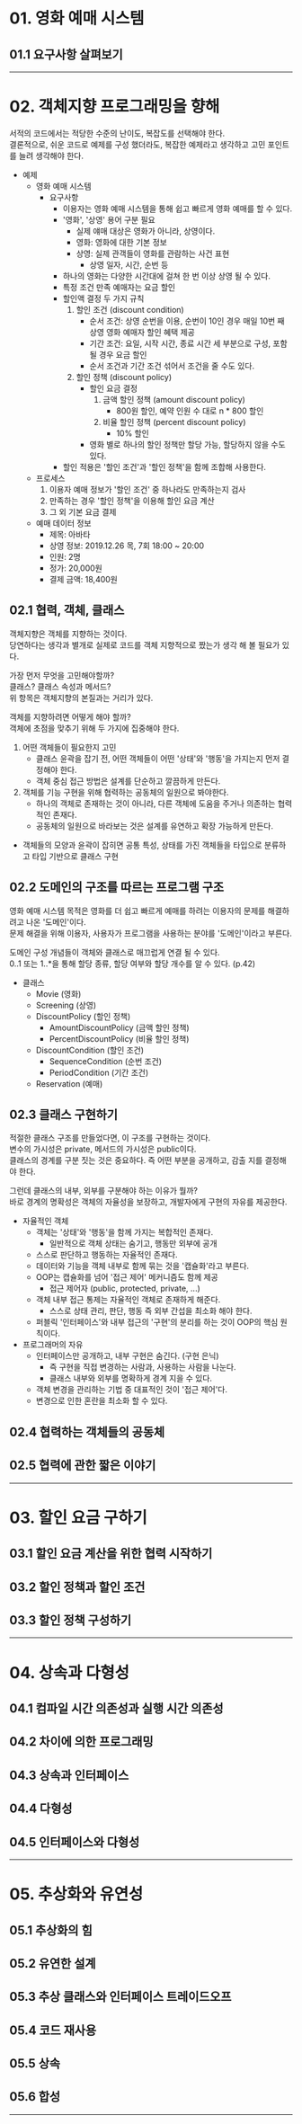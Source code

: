 # 01. 영화 예매 시스템

## 01.1 요구사항 살펴보기

---

# 02. 객체지향 프로그래밍을 향해
서적의 코드에서는 적당한 수준의 난이도, 복잡도를 선택해야 한다.  
결론적으로, 쉬운 코드로 예제를 구성 했더라도, 복잡한 예제라고 생각하고 고민 포인트를 늘려 생각해야 한다.  
  
- 예제 
  - 영화 예매 시스템
    - 요구사항
      - 이용자는 영화 예매 시스템을 통해 쉽고 빠르게 영화 예매를 할 수 있다.
      - '영화', '상영' 용어 구분 필요
        - 실제 얘매 대상은 영화가 아니라, 상영이다.
        - 영화: 영화에 대한 기본 정보
        - 상영: 실제 관객들이 영화를 관람하는 사건 표현
          - 상영 일자, 시간, 순번 등
      - 하나의 영화는 다양한 시간대에 걸쳐 한 번 이상 상영 될 수 있다.
      - 특정 조건 만족 예매자는 요금 할인
      - 할인액 결정 두 가지 규칙
        1. 할인 조건 (discount condition)
           - 순서 조건: 상영 순번을 이용, 순번이 10인 경우 매일 10번 째 상영 영화 예매자 할인 혜택 제공
           - 기간 조건: 요일, 시작 시간, 종료 시간 세 부분으로 구성, 포함 될 경우 요금 할인
           - 순서 조건과 기간 조건 섞어서 조건을 줄 수도 있다.
        2. 할인 정책 (discount policy)
           - 할인 요금 결정
             1. 금액 할인 정책 (amount discount policy)
                - 800원 할인, 예약 인원 수 대로 n * 800 할인
             2. 비율 할인 정책 (percent discount policy)
                - 10% 할인
           - 영화 별로 하나의 할인 정책만 할당 가능, 할당하지 않을 수도 있다.
      - 할인 적용은 '할인 조건'과 '할인 정책'을 함께 조합해 사용한다.
  - 프로세스
    1. 이용자 예매 정보가 '할인 조건' 중 하나라도 만족하는지 검사
    2. 만족하는 경우 '할인 정책'을 이용해 할인 요금 계산
    3. 그 외 기본 요금 결제
  - 예매 데이터 정보
    - 제목: 아바타
    - 상영 정보: 2019.12.26 목, 7회 18:00 ~ 20:00
    - 인원: 2명
    - 정가: 20,000원
    - 결제 금액: 18,400원
    
## 02.1 협력, 객체, 클래스
객체지향은 객체를 지향하는 것이다.  
당연하다는 생각과 별개로 실제로 코드를 객체 지향적으로 짰는가 생각 해 볼 필요가 있다.  
  
가장 먼저 무엇을 고민해야할까?  
클래스? 클래스 속성과 메서드?  
위 항목은 객체지향의 본질과는 거리가 있다.  
  
객체를 지향하려면 어떻게 해야 할까?  
객체에 초점을 맞추기 위해 두 가지에 집중해야 한다.  
1. 어떤 객체들이 필요한지 고민
   - 클래스 윤곽을 잡기 전, 어떤 객체들이 어떤 '상태'와 '행동'을 가지는지 먼저 결정해야 한다.
   - 객체 중심 접근 방법은 설계를 단순하고 깔끔하게 만든다.
2. 객체를 기능 구현을 위해 협력하는 공동체의 일원으로 봐야한다.
   - 하나의 객체로 존재하는 것이 아니라, 다른 객체에 도움을 주거나 의존하는 협력적인 존재다.
   - 공동체의 일원으로 바라보는 것은 설계를 유연하고 확장 가능하게 만든다.
- 객체들의 모양과 윤곽이 잡히면 공통 특성, 상태를 가진 객체들을 타입으로 분류하고 타입 기반으로 클래스 구현
  
## 02.2 도메인의 구조를 따르는 프로그램 구조
영화 예매 시스템 목적은 영화를 더 쉽고 빠르게 예매를 하려는 이용자의 문제를 해결하려고 나온 '도메인'이다.  
문제 해결을 위해 이용자, 사용자가 프로그램을 사용하는 분야를 '도메인'이라고 부른다.  
  
도메인 구성 개념들이 객체와 클래스로 매끄럽게 연결 될 수 있다.  
0..1 또는 1..*을 통해 할당 종류, 할당 여부와 할당 개수를 알 수 있다. (p.42)  
- 클래스
  - Movie (영화)
  - Screening (상영)
  - DiscountPolicy (할인 정책)
    - AmountDiscountPolicy (금액 할인 정책)
    - PercentDiscountPolicy (비율 할인 정책)
  - DiscountCondition (할인 조건)
    - SequenceCondition (순번 조건)
    - PeriodCondition (기간 조건)
  - Reservation (예매)

## 02.3 클래스 구현하기
적절한 클래스 구조를 만들었다면, 이 구조를 구현하는 것이다.   
변수의 가시성은 private, 메서드의 가시성은 public이다.  
클래스의 경계를 구분 짓는 것은 중요하다. 즉 어떤 부분을 공개하고, 감출 지를 결정해야 한다.  
  
그런데 클래스의 내부, 외부를 구분해야 하는 이유가 뭘까?  
바로 경계의 명확성은 객체의 자율성을 보장하고, 개발자에게 구현의 자유를 제공한다.  
  
- 자율적인 객체
  - 객체는 '상태'와 '행동'을 함께 가지는 복합적인 존재다.
    - 일반적으로 객체 상태는 숨기고, 행동만 외부에 공개
  - 스스로 판단하고 행동하는 자율적인 존재다.
  - 데이터와 기능을 객체 내부로 함께 묶는 것을 '캡슐화'라고 부른다.
  - OOP는 캡슐화를 넘어 '접근 제어' 메커니즘도 함께 제공
    - 접근 제어자 (public, protected, private, ...)
  - 객체 내부 접근 통제는 자율적인 객체로 존재하게 해준다.
    - 스스로 상태 관리, 판단, 행동 즉 외부 간섭을 최소화 해야 한다.
  - 퍼블릭 '인터페이스'와 내부 접근의 '구현'의 분리를 하는 것이 OOP의 핵심 원칙이다.
- 프로그래머의 자유
  - 인터페이스만 공개하고, 내부 구현은 숨긴다. (구현 은닉)
    - 즉 구현을 직접 변경하는 사람과, 사용하는 사람을 나눈다.
    - 클래스 내부와 외부를 명확하게 경계 지을 수 있다.
  - 객체 변경을 관리하는 기법 중 대표적인 것이 '접근 제어'다.
  - 변경으로 인한 혼란을 최소화 할 수 있다.

## 02.4 협력하는 객체들의 공동체
## 02.5 협력에 관한 짧은 이야기

---

# 03. 할인 요금 구하기

## 03.1 할인 요금 계산을 위한 협력 시작하기
## 03.2 할인 정책과 할인 조건
## 03.3 할인 정책 구성하기

---

# 04. 상속과 다형성

## 04.1 컴파일 시간 의존성과 실행 시간 의존성
## 04.2 차이에 의한 프로그래밍
## 04.3 상속과 인터페이스
## 04.4 다형성
## 04.5 인터페이스와 다형성

---

# 05. 추상화와 유연성

## 05.1 추상화의 힘
## 05.2 유연한 설계
## 05.3 추상 클래스와 인터페이스 트레이드오프
## 05.4 코드 재사용
## 05.5 상속
## 05.6 합성

---